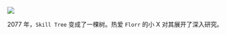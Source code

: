 ![](https://cdn.luogu.com.cn/upload/image_hosting/65n4aas8.png)

$2077$ 年，`Skill Tree` 变成了一棵树。热爱 `Florr` 的小 X 对其展开了深入研究。